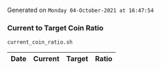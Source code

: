 Generated on `Monday 04-October-2021 at 16:47:54`

### Current to Target Coin Ratio
`current_coin_ratio.sh`

Date|Current|Target|Ratio
---|---|---|---
